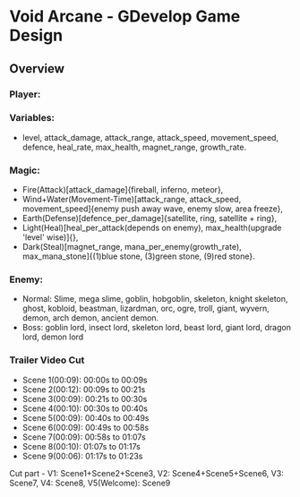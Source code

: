 # Void Arcane - GDevelop Game Design

## Overview

### Player:

### Variables:
- level, attack_damage, attack_range, attack_speed, movement_speed, defence, heal_rate, max_health, magnet_range, growth_rate.

### Magic: 
- Fire(Attack)[attack_damage]{fireball, inferno, meteor}, 
- Wind+Water(Movement-Time)[attack_range, attack_speed, movement_speed]{enemy push away wave, enemy slow, area freeze}, 
- Earth(Defense)[defence_per_damage]{satellite, ring, satellite + ring}, 
- Light(Heal)[heal_per_attack(depends on enemy), max_health(upgrade 'level' wise)]{}, 
- Dark(Steal)[magnet_range, mana_per_enemy(growth_rate), max_mana_stone]{(1)blue stone, (3)green stone, (9)red stone}.

### Enemy:
- Normal: Slime, mega slime, goblin, hobgoblin, skeleton, knight skeleton, ghost, kobloid, beastman, lizardman, orc, ogre, troll, giant, wyvern, demon, arch demon, ancient demon.
- Boss: goblin lord, insect lord, skeleton lord, beast lord, giant lord, dragon lord, demon lord

### Trailer Video Cut
- Scene 1(00:09): 00:00s to 00:09s
- Scene 2(00:12): 00:09s to 00:21s
- Scene 3(00:09): 00:21s to 00:30s
- Scene 4(00:10): 00:30s to 00:40s
- Scene 5(00:09): 00:40s to 00:49s
- Scene 6(00:09): 00:49s to 00:58s
- Scene 7(00:09): 00:58s to 01:07s
- Scene 8(00:10): 01:07s to 01:17s
- Scene 9(00:06): 01:17s to 01:23s

Cut part - V1: Scene1+Scene2+Scene3, V2: Scene4+Scene5+Scene6, V3: Scene7, V4: Scene8, V5(Welcome): Scene9
